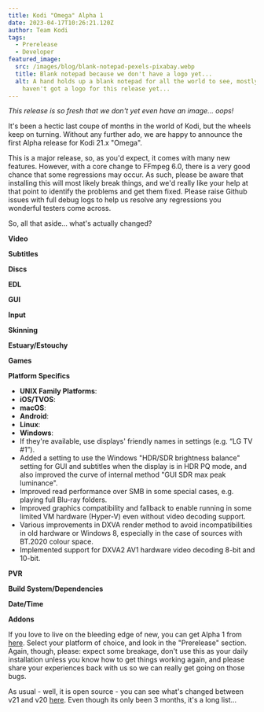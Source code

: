 ```yaml
---
title: Kodi "Omega" Alpha 1
date: 2023-04-17T10:26:21.120Z
author: Team Kodi
tags:
  - Prerelease
  - Developer
featured_image:
  src: /images/blog/blank-notepad-pexels-pixabay.webp
  title: Blank notepad because we don't have a logo yet...
  alt: A hand holds up a blank notepad for all the world to see, mostly because we
    haven't got a logo for this release yet...
---
```

*This release is so fresh that we don't yet even have an image... oops!*

It's been a hectic last coupe of months in the world of Kodi, but the wheels keep on turning. Without any further ado, we are happy to announce the first Alpha release for Kodi 21.x "Omega".

This is a major release, so, as you'd expect, it comes with many new features. However, with a core change to FFmpeg 6.0, there is a very good chance that some regressions may occur. As such, please be aware that installing this will most likely break things, and we'd really like your help at that point to identify the problems and get them fixed. Please raise Github issues with full debug logs to help us resolve any regressions you wonderful testers come across.

So, all that aside... what's actually changed?

**Video**

**Subtitles**

**Discs**

**EDL**

**GUI**

**Input**

**Skinning**

**Estuary/Estouchy**

**Games**

**Platform Specifics**

* **UNIX Family Platforms**:
* **iOS/TVOS**:
* **macOS**:
* **Android**:
* **Linux**:
* **Windows**:
* If they're available, use displays' friendly names in settings (e.g. “LG TV #1”).
* Added a setting to use the Windows "HDR/SDR brightness balance" setting for GUI and subtitles when the display is in HDR PQ mode, and also improved the curve of internal method "GUI SDR max peak luminance".
* Improved read performance over SMB in some special cases, e.g. playing full Blu-ray folders.
* Improved graphics compatibility and fallback to enable running in some limited VM hardware (Hyper-V) even without video decoding support.
* Various improvements in DXVA render method to avoid incompatibilities in old hardware or Windows 8, especially in the case of sources with BT.2020 colour space.
* Implemented support for DXVA2 AV1 hardware video decoding 8-bit and 10-bit.

**PVR**

**Build System/Dependencies**

**Date/Time**

**Addons**

If you love to live on the bleeding edge of new, you can get Alpha 1 from [here](https://kodi.tv/download). Select your platform of choice, and look in the "Prerelease" section. Again, though, please: expect some breakage, don't use this as your daily installation unless you know how to get things working again, and please share your experiences back with us so we can really get going on those bugs.

As usual - well, it is open source - you can see what's changed between v21 and v20 [here](https://github.com/xbmc/xbmc/compare/Matrix...xbmc:21.0a1-Omega). Even though its only been 3 months, it's a long list...